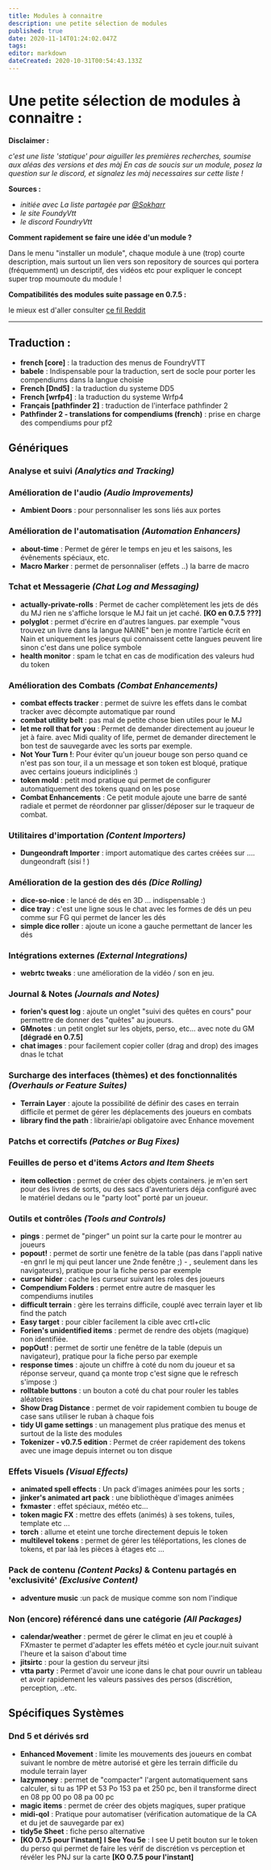 ```yaml
---
title: Modules à connaitre
description: une petite sélection de modules
published: true
date: 2020-11-14T01:24:02.047Z
tags: 
editor: markdown
dateCreated: 2020-10-31T00:54:43.133Z
---
```


# Une petite sélection de modules à connaitre :

**Disclaimer :**

*c'est une liste 'statique' pour aiguiller les premières recherches, soumise aux aléas des versions et des màj 
En cas de soucis sur un module, posez la question sur le discord, et signalez les màj necessaires sur cette liste !*

**Sources :**  

- *initiée avec La liste partagée par [@Sokharr](https://discordapp.com/channels/715943353409339425/716213970297552897/761528675506061333)*
- *le site FoundyVtt*
- *le discord FoundryVtt*


**Comment rapidement se faire une idée d'un module ?**

Dans le menu "installer un module", chaque module à une (trop) courte description, mais surtout un lien vers son repository de sources qui portera (fréquemment) un descriptif, des vidéos etc pour expliquer le concept super trop moumoute du module !

**Compatibilités des modules suite passage en 0.7.5 :**  

le mieux est d'aller consulter [ce fil Reddit](https://www.reddit.com/r/FoundryVTT/comments/jfs3sw/list_of_all_currently_updated_popular_modules/g9mo5ox/)

----------

## Traduction :
- **french [core]** : la traduction des menus de FoundryVTT
- **babele** : Indispensable pour la traduction, sert de socle pour porter les compendiums dans la langue choisie
- **French [Dnd5]** : la traduction du systeme DD5
- **French [wrfp4]** : la traduction du systeme Wrfp4 
- **Français [pathfinder 2]** : traduction de l'interface pathfinder 2
- **Pathfinder 2 - translations for compendiums (french)** : prise en charge des compendiums pour pf2

## Génériques

### Analyse et suivi *(Analytics and Tracking)*

### Amélioration de l'audio *(Audio Improvements)*
- **Ambient Doors** : pour personnaliser les sons liés aux portes

### Amélioration de l'automatisation *(Automation Enhancers)*
- **about-time** : Permet de gérer le temps en jeu et les saisons, les évênements spéciaux, etc.
- **Macro Marker** : permet de personnaliser (effets ..) la barre de macro

### Tchat et Messagerie *(Chat Log and Messaging)*
- **actually-private-rolls** : Permet de cacher complètement les jets de dés du MJ rien ne s'affiche lorsque le MJ fait un jet caché.  **[KO en 0.7.5 ???]**
- **polyglot** : permet d'écrire en d'autres langues. par exemple "vous trouvez un livre dans la langue NAINE" ben je montre l'article écrit en Nain et uniquement les joeurs qui connaissent cette langues peuvent lire sinon c'est dans une police symbole
- **health monitor** : spam le tchat en cas de modification des valeurs hud du token
 
### Amélioration des Combats *(Combat Enhancements)*
- **combat effects tracker** : permet de suivre les effets dans le combat tracker avec décompte automatique par round
- **combat utility belt** : pas mal de petite chose bien utiles pour le MJ
- **let me roll that for you** : Permet de demander directement au joueur le jet à faire. avec Midi quality of life, permet de demander directement le bon test de sauvegarde avec les sorts par exemple.
- **Not Your Turn !**: Pour éviter qu'un joueur bouge son perso quand ce n'est pas son tour, il a un message et son token est bloqué, pratique avec certains joueurs indiciplinés :)
- **token mold** : petit mod pratique qui permet de configurer automatiquement des tokens quand on les pose
- **Combat Enhancements** : Ce petit module ajoute une barre de santé radiale et permet de réordonner par glisser/déposer sur le traqueur de combat.

### Utilitaires d'importation *(Content Importers)*
- **Dungeondraft Importer** : import automatique des cartes créées sur  .... dungeondraft (sisi ! )

### Amélioration de la gestion des dés *(Dice Rolling)*
- **dice-so-nice** : le lancé de dés en 3D ... indispensable :)
- **dice tray** : c'est une ligne sous le chat avec les formes de dés un peu comme sur FG qui permet de lancer les dés
- **simple dice roller** : ajoute un icone a gauche permettant de lancer les dés

### Intégrations externes *(External Integrations)*
- **webrtc tweaks** : une amélioration de la vidéo / son en jeu.

### Journal & Notes *(Journals and Notes)*
- **forien's quest log** : ajoute un onglet "suivi des quêtes en cours" pour permettre de donner des "quêtes" au joueurs.
- **GMnotes** : un petit onglet sur les objets, perso, etc... avec note du GM  **[dégradé en 0.7.5]**
- **chat images** : pour facilement copier coller (drag and drop) des images dnas le tchat 

### Surcharge des interfaces (thèmes) et des fonctionnalités *(Overhauls or Feature Suites)*
- **Terrain Layer** :  ajoute la possibilité de définir des cases en terrain difficile et permet de gérer les déplacements des joueurs en combats
- **library find the path** : librairie/api obligatoire avec Enhance movement
 
### Patchs et correctifs *(Patches or Bug Fixes)*

### Feuilles de perso et d'items *Actors and Item Sheets*
- **item collection** : permet de créer des objets containers. je m'en sert pour des livres de sorts,  ou des sacs d'aventuriers déja configuré avec le matériel dedans ou le "party loot" porté par un joueur. 

### Outils et contrôles *(Tools and Controls)*
- **pings** : permet de "pinger" un point sur la carte pour le montrer au joueurs
- **popout!** : permet de sortir une fenètre de la table (pas dans l'appli native -en gnrl le mj qui peut lancer une 2nde fenêtre ;) - , seulement dans les navigateurs), pratique pour la fiche perso par exemple
- **cursor hider** : cache les curseur suivant les roles des joueurs
- **Compendium Folders** : permet entre autre de masquer les compendiums inutiles
- **difficult terrain** : gère les terrains difficile, couplé avec terrain layer et lib find the patch
- **Easy target** : pour cibler facilement la cible avec crtl+clic 
- **Forien's unidentified items** :  permet de rendre des objets (magique) non identifiée.
- **popOut!** : permet de sortir une fenêtre de la table (depuis un navigateur), pratique pour la fiche perso par exemple
- **response times** : ajoute un chiffre à coté du nom du joueur et sa réponse serveur, quand ça monte trop c'est signe que le refresch s'impose :)
- **rolltable buttons** : un bouton a coté du chat pour rouler les tables aléatoires
- **Show Drag Distance** : permet de voir rapidement combien tu bouge de case sans utiliser le ruban à chaque fois
- **tidy UI game settings** : un management plus pratique des menus et surtout de la liste des modules
- **Tokenizer - v0.7.5 edition** : Permet de créer rapidement des tokens avec une image depuis internet ou ton disque
 
### Effets Visuels *(Visual Effects)*
- **animated spell effects** : Un pack d'images animées pour les sorts ;	
- **jinker's animated art pack** :  une bibliothèque d'images animées
- **fxmaster** : effet spéciaux, météo etc...
- **token magic FX** :  mettre des effets (animés) à ses tokens, tuiles, template etc ...  
- **torch** : allume et eteint une torche directement depuis le token
- **multilevel tokens** : permet de gérer les téléportations, les clones de tokens, et par laà les pièces à étages etc ... 

### Pack de contenu *(Content Packs)* & Contenu partagés en 'exclusivité' *(Exclusive Content)*
- **adventure music** :un pack de musique comme son nom l'indique

### Non (encore) référencé dans une catégorie *(All Packages)*
- **calendar/weather** : permet de gérer le climat en jeu et couplé à FXmaster te permet d'adapter les effets météo et cycle jour.nuit suivant l'heure et la saison d'about time
- **jitsirtc** : pour la gestion du serveur jitsi
- **vtta party** : Permet d'avoir une icone dans le chat pour ouvrir un tableau et avoir rapidement les valeurs passives des persos (discrétion, perception, ..etc.

## Spécifiques Systèmes

### Dnd 5 et dérivés srd
- **Enhanced Movement** : limite les mouvements des joueurs en combat suivant le nombre de mètre autorisé et gère les terrain difficile du module terrain layer
- **lazymoney** : permet de "compacter" l'argent automatiquement sans calculer, si tu as 1PP et 53 Po 153 pa et 250 pc, ben il transforme direct en 08 pp 00 po 08 pa 00 pc
- **magic items** : permet de créer des objets magiques, super pratique
- **midi-qol** : Pratique pour automatiser (vérification automatique de la CA et du jet de sauvegarde par ex)
- **tidy5e Sheet** : fiche perso alternative
- **[KO 0.7.5 pour l'instant]** **I See You 5e** : I see U petit bouton sur le token du perso qui permet de faire les vérif de discrétion vs perception et révéler les PNJ sur la carte **[KO 0.7.5 pour l'instant]**



